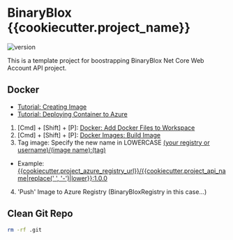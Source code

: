 # BinaryBlox {{cookiecutter.project_name}}

![version](https://img.shields.io/badge/version-v0.4.0-green)

This is a template project for boostrapping BinaryBlox Net Core Web Account API project.


## Docker
 
- [Tutorial: Creating Image](https://docs.microsoft.com/en-us/dotnet/core/docker/build-container?tabs=linux)
- [Tutorial: Deploying Container to Azure](https://code.visualstudio.com/docs/containers/app-service)

1. [Cmd] + [Shift] + [P]: [Docker: Add Docker Files to Workspace](https://localhost) 
2. [Cmd] + [Shift] + [P]: [Docker Images: Build Image](https://code.visualstudio.com/docs/containers/app-service) 
3. Tag image: Specify the new name in LOWERCASE [(your registry or username)/(image name):(tag)](https://localhost) 
- Example: [{{cookiecutter.project_azure_registry_url}}/{{cookiecutter.project_api_name|replace(' ', '-')|lower}}:1.0.0](https://localhost)  
4. 'Push' Image to Azure Registry (BinaryBloxRegistry in this case...)


## Clean Git Repo 
```sh
rm -rf .git
````


